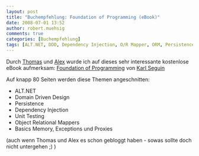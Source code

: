 ```yaml
---
layout: post
title: "Buchempfehlung: Foundation of Programming (eBook)"
date: 2008-07-01 13:52
author: robert.muehsig
comments: true
categories: [Buchempfehlung]
tags: [ALT.NET, DDD, Dependency Injection, O/R Mapper, ORM, Persistence, TDD, Unit Testing]
---
```

<p>Durch <a href="http://blog.thomasbandt.de/39/2006/de/blog/lesetipp-foundations-of-programming.html">Thomas</a> und <a href="http://blog.alexonasp.net/archive/2008/06/30/leseempfehlung-foundations-of-programming-kostenloeses-ebook.aspx">Alex</a> wurde ich auf dieses sehr interessante kostenlose eBook aufmerksam: <a href="http://codebetter.com/blogs/karlseguin/archive/2008/06/24/foundations-of-programming-ebook.aspx">Foundation of Programming</a> von <a href="http://codebetter.com/blogs/karlseguin/default.aspx">Karl Seguin</a></p> <p>Auf knapp 80 Seiten werden diese Themen angeschnitten:</p> <ul> <li>ALT.NET  <li>Domain Driven Design  <li>Persistence  <li>Dependency Injection  <li>Unit Testing  <li>Object Relational Mappers  <li>Basics Memory, Exceptions und Proxies </li></ul> <p>(auch wenn Thomas und Alex es schon gebloggt haben - sowas sollte doch nicht untergehen ;) )</p>
